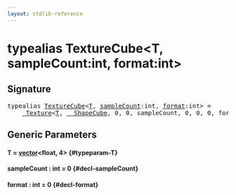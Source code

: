 ```yaml
---
layout: stdlib-reference
---
```


# typealias TextureCube\<T, sampleCount:int, format:int\>

## Signature

<pre>
<span class='code_keyword'>typealias</span> <a href="/stdlib-reference/types/TextureCube" class="code_type">TextureCube</a>&lt;<a href="/stdlib-reference/types/TextureCube#typeparam-T" class="code_type">T</a>, <a href="/stdlib-reference/types/TextureCube#decl-sampleCount" class="code_var">sampleCount</a>:int, <a href="/stdlib-reference/types/TextureCube#decl-format" class="code_var">format</a>:int&gt; = 
    <a href="/stdlib-reference/types/Texture/index" class="code_type">_Texture</a>&lt;<a href="/stdlib-reference/types/Texture/index#typeparam-T" class="code_type">T</a>, <a href="/stdlib-reference/types/ShapeCube/index" class="code_type">__ShapeCube</a>, 0, 0, sampleCount, 0, 0, 0, format&gt;;
</pre>

## Generic Parameters

#### T  = [vector](/stdlib-reference/types/vector/index)\<float, 4\> {#typeparam-T}
#### sampleCount  : int = 0 {#decl-sampleCount}
#### format  : int = 0 {#decl-format}

